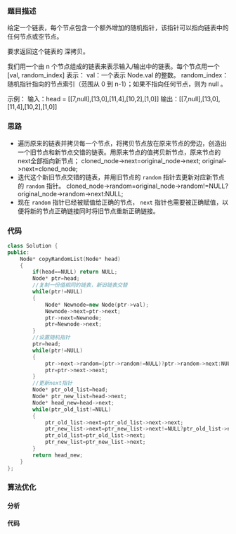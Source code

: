 ### 题目描述

给定一个链表，每个节点包含一个额外增加的随机指针，该指针可以指向链表中的任何节点或空节点。

要求返回这个链表的 深拷贝。 

我们用一个由 n 个节点组成的链表来表示输入/输出中的链表。每个节点用一个 [val, random_index] 表示：
val：一个表示 Node.val 的整数。
random_index：随机指针指向的节点索引（范围从 0 到 n-1）；如果不指向任何节点，则为  null 。

示例：
输入：head = [[7,null],[13,0],[11,4],[10,2],[1,0]]
输出：[[7,null],[13,0],[11,4],[10,2],[1,0]]

### 思路

- 遍历原来的链表并拷贝每一个节点，将拷贝节点放在原来节点的旁边，创造出一个旧节点和新节点交错的链表。用原来节点的值拷贝新节点，原来节点的next全部指向新节点；
  cloned_node->next=original_node->next;
  original->next=cloned_node;
- 迭代这个新旧节点交错的链表，并用旧节点的 `random` 指针去更新对应新节点的 `random` 指针。
  cloned_node->random=original_node->random!=NULL?original_node->random->next:NULL;
- 现在 `random` 指针已经被赋值给正确的节点， `next` 指针也需要被正确赋值，以便将新的节点正确链接同时将旧节点重新正确链接。

### 代码

```c++
class Solution {
public:
    Node* copyRandomList(Node* head) 
    {
        if(head==NULL) return NULL;
        Node* ptr=head;
        //复制一份值相同的链表，新旧链表交替
        while(ptr!=NULL)
        {
            Node* Newnode=new Node(ptr->val);
            Newnode->next=ptr->next;
            ptr->next=Newnode;
            ptr=Newnode->next;
        }
        //设置随机指针
        ptr=head;
        while(ptr!=NULL)
        {
            ptr->next->random=(ptr->random!=NULL)?ptr->random->next:NULL;
            ptr=ptr->next->next;
        }
        //更新next指针
        Node* ptr_old_list=head;
        Node* ptr_new_list=head->next;
        Node* head_new=head->next;
        while(ptr_old_list!=NULL)
        {
            ptr_old_list->next=ptr_old_list->next->next;
            ptr_new_list->next=ptr_new_list->next!=NULL?ptr_old_list->next->next:NULL;
            ptr_old_list=ptr_old_list->next;
            ptr_new_list=ptr_new_list->next;
        }
        return head_new;
    }
};
```

### 算法优化

#### 分析



#### 代码

```c++

```

